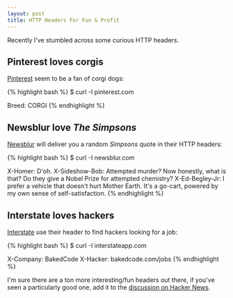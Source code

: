 ```yaml
---
layout: post
title: HTTP Headers For Fun & Profit
---
```


Recently I've stumbled across some curious HTTP headers.


Pinterest loves corgis
----------------------

[Pinterest](http://pinterest.com/) seem to be a fan of corgi dogs:

{% highlight bash %}
$ curl -I pinterest.com

Breed: CORGI
{% endhighlight %}


Newsblur love *The Simpsons*
----------------------------

[Newsblur](http://www.newsblur.com/) will deliver you a random *Simpsons* quote in their HTTP headers:

{% highlight bash %}
$ curl -I newsblur.com
    
X-Homer: D'oh.
X-Sideshow-Bob: Attempted murder? Now honestly, what is that? Do they give a Nobel Prize for attempted chemistry?
X-Ed-Begley-Jr: I prefer a vehicle that doesn't hurt Mother Earth. It's a go-cart, powered by my own sense of self-satisfaction.
{% endhighlight %}


Interstate loves hackers
------------------------

[Interstate](http://interstateapp.com/) use their header to find hackers looking for a job:

{% highlight bash %}
$ curl -I interstateapp.com

X-Company: BakedCode
X-Hacker: bakedcode.com/jobs
{% endhighlight %}

I'm sure there are a ton more interesting/fun headers out there, if you've 
seen a particularly good one, add it to the 
[discussion on Hacker News](http://news.ycombinator.com/item?id=4886291).